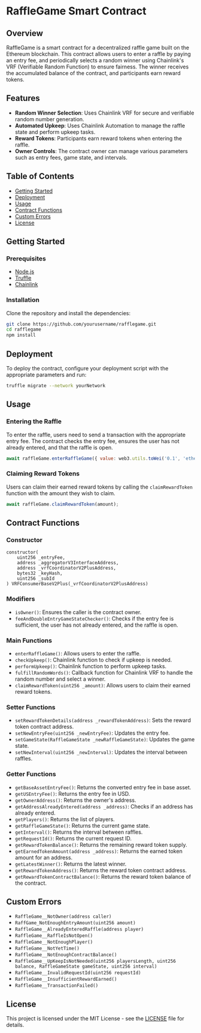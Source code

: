 # RaffleGame Smart Contract

## Overview

RaffleGame is a smart contract for a decentralized raffle game built on the Ethereum blockchain. This contract allows users to enter a raffle by paying an entry fee, and periodically selects a random winner using Chainlink's VRF (Verifiable Random Function) to ensure fairness. The winner receives the accumulated balance of the contract, and participants earn reward tokens.

## Features

- **Random Winner Selection**: Uses Chainlink VRF for secure and verifiable random number generation.
- **Automated Upkeep**: Uses Chainlink Automation to manage the raffle state and perform upkeep tasks.
- **Reward Tokens**: Participants earn reward tokens when entering the raffle.
- **Owner Controls**: The contract owner can manage various parameters such as entry fees, game state, and intervals.

## Table of Contents

- [Getting Started](#getting-started)
- [Deployment](#deployment)
- [Usage](#usage)
- [Contract Functions](#contract-functions)
- [Custom Errors](#custom-errors)
- [License](#license)

## Getting Started

### Prerequisites

- [Node.js](https://nodejs.org/)
- [Truffle](https://www.trufflesuite.com/truffle)
- [Chainlink](https://docs.chain.link/docs)

### Installation

Clone the repository and install the dependencies:

```bash
git clone https://github.com/yourusername/rafflegame.git
cd rafflegame
npm install
```

## Deployment

To deploy the contract, configure your deployment script with the appropriate parameters and run:

```bash
truffle migrate --network yourNetwork
```

## Usage

### Entering the Raffle

To enter the raffle, users need to send a transaction with the appropriate entry fee. The contract checks the entry fee, ensures the user has not already entered, and that the raffle is open.

```javascript
await raffleGame.enterRaffleGame({ value: web3.utils.toWei('0.1', 'ether') });
```

### Claiming Reward Tokens

Users can claim their earned reward tokens by calling the `claimRewardToken` function with the amount they wish to claim.

```javascript
await raffleGame.claimRewardToken(amount);
```

## Contract Functions

### Constructor

```solidity
constructor(
    uint256 _entryFee,
    address _aggregatorV3InterfaceAddress,
    address _vrfCoordinatorV2PlusAddress,
    bytes32 _keyHash,
    uint256 _subId
) VRFConsumerBaseV2Plus(_vrfCoordinatorV2PlusAddress)
```

### Modifiers

- `isOwner()`: Ensures the caller is the contract owner.
- `feeAndDoubleEntryGameStateChecker()`: Checks if the entry fee is sufficient, the user has not already entered, and the raffle is open.

### Main Functions

- `enterRaffleGame()`: Allows users to enter the raffle.
- `checkUpkeep()`: Chainlink function to check if upkeep is needed.
- `performUpkeep()`: Chainlink function to perform upkeep tasks.
- `fulfillRandomWords()`: Callback function for Chainlink VRF to handle the random number and select a winner.
- `claimRewardToken(uint256 _amount)`: Allows users to claim their earned reward tokens.

### Setter Functions

- `setRewardTokenDetails(address _rewardTokenAddress)`: Sets the reward token contract address.
- `setNewEntryFee(uint256 _newEntryFee)`: Updates the entry fee.
- `setGameState(RaffleGameState _newRaffleGameState)`: Updates the game state.
- `setNewInterval(uint256 _newInterval)`: Updates the interval between raffles.

### Getter Functions

- `getBaseAssetEntryFee()`: Returns the converted entry fee in base asset.
- `getUSEntryFee()`: Returns the entry fee in USD.
- `getOwnerAddress()`: Returns the owner's address.
- `getAddressAlreadyEntered(address _address)`: Checks if an address has already entered.
- `getPlayers()`: Returns the list of players.
- `getRaffleGameState()`: Returns the current game state.
- `getInterval()`: Returns the interval between raffles.
- `getRequestId()`: Returns the current request ID.
- `getRewardTokenBalance()`: Returns the remaining reward token supply.
- `getEarnedTokenAmount(address _address)`: Returns the earned token amount for an address.
- `getLatestWinner()`: Returns the latest winner.
- `getRewardTokenAddress()`: Returns the reward token contract address.
- `getRewardTokenContractBalance()`: Returns the reward token balance of the contract.

## Custom Errors

- `RaffleGame__NotOwner(address caller)`
- `RaffGame_NotEnoughEntryAmount(uint256 amount)`
- `RaffleGame__AlreadyEnteredRaffle(address player)`
- `RaffleGame__RaffleIsNotOpen()`
- `RaffleGame__NotEnoughPlayer()`
- `RaffleGame__NotYetTime()`
- `RaffleGame__NotEnoughContractBalance()`
- `RaffleGame__UpKeepIsNotNeeded(uint256 playersLength, uint256 balance, RaffleGameState gameState, uint256 interval)`
- `RaffleGame__InvalidRequestId(uint256 requestId)`
- `RaffleGame__InsufficientRewardEarned()`
- `RaffleGame__TransactionFailed()`

## License

This project is licensed under the MIT License - see the [LICENSE](LICENSE) file for details.
